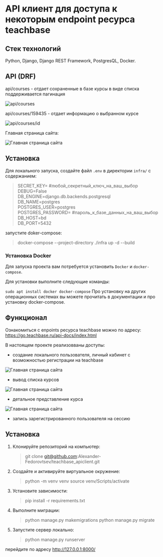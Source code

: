 # API клиент для доступа к некоторым endpoint ресурса teachbase 

## Стек технологий
Python, Django, Django REST Framework, PostgresQL, Docker.

## API (DRF)

api/courses - отдает сохраненные в базе курсы в виде списка
поддерживается пагинация

![api/courses](./static/img/api_courses.png)

api/courses/159435 - отдает информацию о выбранном курсе

![api/courses/id](./static/img/api_coursedetail.png)

Главная страница сайта:

![Главная страница сайта](./static/img/firstpage.png)



## Установка

Для локального запуска, создайте файл `.env` в директории `infra/` с содержанием:

>SECRET_KEY= #любой_секретный_ключ_на_ваш_выбор\
>DEBUG=False\
>DB_ENGINE=django.db.backends.postgresql\
>DB_NAME=postgres\
>POSTGRES_USER=postgres\
>POSTGRES_PASSWORD= #пароль_к_базе_данных_на_ваш_выбор\
>DB_HOST=bd\
>DB_PORT=5432

запустите doker-compose:
>docker-compose --project-directory ./infra up -d --build
### Установка Docker

Для запуска проекта вам потребуется установить `Docker` и `docker-compose`.

Для установки выполните следующие команды:

`sudo apt install docker docker-compose`
Про установку на других операционных системах вы можете прочитать в документации и про установку docker-compose.

## Функционал

Ознакомиться с enpoints ресурса teachbase можно по адресу:
https://go.teachbase.ru/api-docs/index.html

В настоящем проекте реализовваны доступы:

- создание локального пользователя, личный кабинет с возможностью регистрации на teachbase

![Главная страница сайта](./static/img/profile.png)

- вывод списка курсов

![Главная страница сайта](./static/img/courses.png)

- детальное представление курса

![Главная страница сайта](./static/img/coursedetail.png)

- запись зарегистрированного пользователя на сессию

## Установка

1. Клонируйте репозиторий на компьютер:
    >git clone git@github.com:Alexander-Fedorovtsev/teachbase_apiclient.git

2. Создайте и активируйте виртуальное окружение:
    >python -m venv venv
    >source venv/Scripts/activate

3. Установите зависимости:
    >pip install -r requirements.txt

4. Выполните миграции:
    >python manage.py makemigrations
    >python manage.py migrate

5. Запустите сервер локально:
    >python manage.py runserver

перейдите по адресу http://127.0.0.1:8000/

